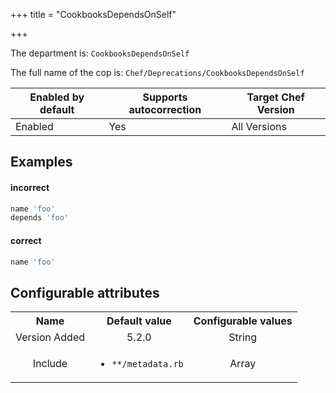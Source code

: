 +++
title = "CookbooksDependsOnSelf"

+++

<!-- This content is automatically generated. See https://github.com/chef/chef-web-docs/blob/main/generated/README.md -->

The department is: `CookbooksDependsOnSelf`

The full name of the cop is: `Chef/Deprecations/CookbooksDependsOnSelf`

| Enabled by default | Supports autocorrection | Target Chef Version |
| --- | --- | --- |
| Enabled | Yes | All Versions |

## Examples


#### incorrect

```ruby
name 'foo'
depends 'foo'
```

#### correct

```ruby
name 'foo'
```

## Configurable attributes

<table>
<tbody><tr>
<th>Name</th>
<th>Default value</th>
<th>Configurable values</th>
</tr>
<tr>
<td style="text-align:center">Version Added</td>
<td style="text-align:center">5.2.0</td>
<td style="text-align:center">String</td>
</tr>
<tr><td style="text-align:center">Include</td>
<td style="text-align:center"><ul>
<li><code>**/metadata.rb</code></li>
</ul>
</td>
<td style="text-align:center">Array</td>
</tr></tbody></table>
